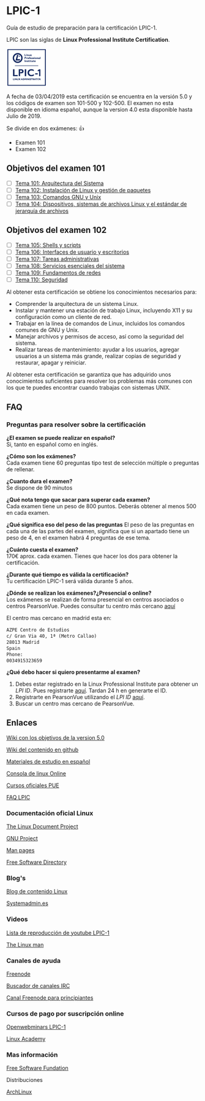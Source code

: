 # LPIC-1

Guía de estudio de preparación para la certificación LPIC-1.

LPIC son las siglas de **Linux Professional Institute Certification**.

![logo_lpic](img/LPIC-1-Small.png)

A fecha de 03/04/2019 esta certificación se encuentra en la versión 5.0 y los códigos de examen son 101-500 y 102-500. El examen no esta disponible en idioma español, aunque la version 4.0 esta disponible hasta Julio de 2019.

Se divide en dos exámenes: :+1:

- Examen 101
- Examen 102

## Objetivos del examen 101

- [ ] [Tema 101: Arquitectura del Sistema](docs/101-500/101:Arquitectura-del-Sistema.md)
- [ ] [Tema 102: Instalación de Linux y gestión de paquetes](docs/101-500/102:Instalacion-de-Linux-y-gestion-de-paquetes.md)
- [ ] [Tema 103: Comandos GNU y Unix](docs/101-500/103:Comandos-GNU-y-Unix.md)
- [ ] [Tema 104: Dispositivos, sistemas de archivos Linux y el estándar de jerarquía de archivos](docs/101-500/104:Dispositivos-sistemas-de-archivos-Linux-y-el-estandar-de-jerarquia-de-archivos.md)

## Objetivos del examen 102

- [ ] [Tema 105: Shells y scripts](docs/102-500/105:Shells-y-scripts.md)
- [ ] [Tema 106: Interfaces de usuario y escritorios](docs/102-500/106:Interfaces-de-usuario.y-escritorios.md)
- [ ] [Tema 107: Tareas administrativas](docs/102-500/107:Tareas-administrativas.md)
- [ ] [Tema 108: Servicios esenciales del sistema](docs/102-500/108:Servicios-esenciales-del-sistema.md)
- [ ] [Tema 109: Fundamentos de redes](docs/102-500/109:Fundamentos-de-redes.md)
- [ ] [Tema 110: Seguridad](docs/102-500/110:Seguridad.md)

Al obtener esta certificación se obtiene los conocimientos necesarios para:

- Comprender la arquitectura de un sistema Linux.
- Instalar y mantener una estación de trabajo Linux, incluyendo X11 y su configuración como un cliente de red.
- Trabajar en la línea de comandos de Linux, incluidos los comandos comunes de GNU y Unix.
- Manejar archivos y permisos de acceso, así como la seguridad del sistema.
- Realizar tareas de mantenimiento: ayudar a los usuarios, agregar usuarios a un sistema más grande, realizar copias de seguridad y restaurar, apagar y reiniciar.

Al obtener esta certificación se garantiza que has adquirido unos conocimientos suficientes para resolver los problemas más comunes con los que te puedes encontrar cuando trabajas con sistemas UNIX.

## FAQ

### Preguntas para resolver sobre la certificación

**¿El examen se puede realizar en español?**  
Si, tanto en español como en inglés.

**¿Cómo son los exámenes?**  
Cada examen tiene 60 preguntas tipo test de selección múltiple o preguntas de rellenar.

**¿Cuanto dura el examen?**  
Se dispone de 90 minutos

**¿Qué nota tengo que sacar para superar cada examen?**  
Cada examen tiene un peso de 800 puntos. Deberás obtener al menos 500 en cada examen.

**¿Qué significa eso del peso de las preguntas**
El peso de las preguntas en cada una de las partes del examen, significa que si un apartado tiene un peso de 4, en el examen habrá 4 preguntas de ese tema.

**¿Cuánto cuesta el examen?**  
170€ aprox. cada examen. Tienes que hacer los dos para obtener la certificación.

**¿Durante qué tiempo es válida la certificación?**  
Tu certificación LPIC-1 será válida durante 5 años.

**¿Dónde se realizan los exámenes?¿Presencial o online?**  
Los exámenes se realizan de forma presencial en centros asociados o centros PearsonVue. Puedes consultar tu centro más cercano [aquí](https://wsr.pearsonvue.com/testtaker/registration/SelectTestCenterProximity/LINUXPROFESSION?conversationId=1290514)

El centro mas cercano en madrid esta en:

```
AZPE Centro de Estudios
c/ Gran Via 40, 1ª (Metro Callao)
28013 Madrid
Spain
Phone:
0034915323659
```

**¿Qué debo hacer si quiero presentarme al examen?**

1. Debes estar registrado en la Linux Professional Institute para obtener un _LPI ID_. Pues registrarte [aquí](https://cs.lpi.org/caf/Xamman/register). Tardan 24 h en generarte el ID.
2. Registrarte en PearsonVue utilizando el _LPI ID_ [aquí](https://home.pearsonvue.com/lpi).
3. Buscar un centro mas cercano de PearsonVue.

## Enlaces

[Wiki con los objetivos de la version 5.0](<https://wiki.lpi.org/wiki/LPIC-1_Objectives_V5.0(ES)>)

[Wiki del contenido en github](https://github.com/appijumbo/Linux-LPIC-1/wiki)

[Materiales de estudio en español](http://www.lpifit.com/course/)

[Consola de linux Online](https://www.tutorialspoint.com/unix_terminal_online.php)

[Cursos oficiales PUE](https://www.pue.es/cursos/lpi)

[FAQ LPIC](mbRadvvMT51IjsN8gsTz)

### Documentación oficial Linux

[The Linux Document Project](http://www.tldp.org/)

[GNU Project](http://www.gnu.org/doc/)

[Man pages](https://linux.die.net/man/)

[Free Software Directory](https://directory.fsf.org/wiki/Main_Page)

### Blog's

[Blog de contenido Linux](http://www.linuxlinks.com)

[Systemadmin.es](http://systemadmin.es/)

### Videos

[Lista de reproducción de youtube LPIC-1](https://www.youtube.com/watch?v=Fov9nM-AbSw&list=PLD_mb6U5Xp95cX_CDO3Cg-p8370lPwRR2)

[The Linux man](https://www.youtube.com/channel/UCVQ7kPpJJ2FA_iYl8Wtx0SA)

### Canales de ayuda

[Freenode](https://webchat.freenode.net)

[Buscador de canales IRC](http://irc.netsplit.de/channels/)

[Canal Freenode para principiantes](http://irc2go.com/webchat/?net=freenode&room=%23linux-beginners)

### Cursos de pago por suscripción online

[Openwebminars LPIC-1 ](https://openwebinars.net/carreras/certificacion-lpic-1/)

[Linux Academy](https://linuxacademy.com/cp/modules/view/id/214)

### Mas información

[Free Software Fundation](https://www.fsf.org/)

Distribuciones

[ArchLinux](<https://wiki.archlinux.org/index.php/Main_page_(Espa%C3%B1ol)>)
